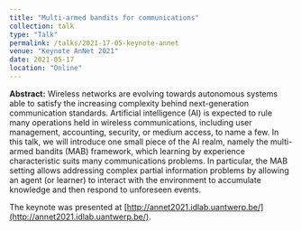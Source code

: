 ```yaml
---
title: "Multi-armed bandits for communications"
collection: talk
type: "Talk"
permalink: /talks/2021-17-05-keynote-annet
venue: "Keynote AnNet 2021"
date: 2021-05-17
location: "Online"
---
```


**Abstract:** 
Wireless networks are evolving towards autonomous systems able to satisfy the increasing complexity behind next-generation communication standards. Artificial intelligence (AI) is expected to rule many operations held in wireless communications, including user management, accounting, security, or medium access, to name a few. In this talk, we will introduce one small piece of the AI realm, namely the multi-armed bandits (MAB) framework, which learning by experience characteristic suits many communications problems. In particular, the MAB setting allows addressing complex partial information problems by allowing an agent (or learner) to interact with the environment to accumulate knowledge and then respond to unforeseen events.

The keynote was presented at [http://annet2021.idlab.uantwerp.be/](http://annet2021.idlab.uantwerp.be/).